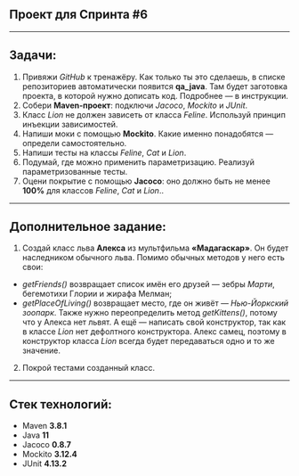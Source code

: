 ## Проект для Спринта #6
***************
## Задачи:
1. Привяжи *GitHub* к тренажёру. Как только ты это сделаешь, в списке репозиториев автоматически появится **qa_java**. Там будет заготовка проекта, в которой нужно дописать код. Подробнее — в инструкции.
2. Собери **Maven-проект**: подключи *Jacoco*, *Mockito* и *JUnit*.
3. Класс *Lion* не должен зависеть от класса *Feline*. Используй принцип инъекции зависимостей.
4. Напиши моки с помощью **Mockito**. Какие именно понадобятся — определи самостоятельно.
5. Напиши тесты на классы *Feline*, *Cat* и *Lion*.
6. Подумай, где можно применить параметризацию. Реализуй параметризованные тесты.
7. Оцени покрытие с помощью **Jacoco**: оно должно быть не менее **100%** для классов *Feline*, *Cat* и *Lion*..
***************
## Дополнительное задание:
1. Создай класс льва **Алекса** из мультфильма **«Мадагаскар»**. Он будет наследником обычного льва.
   Помимо обычных методов у него есть свои:
* *getFriends()* возвращает список имён его друзей — зебры *Марти*, бегемотихи Глории и жирафа Мелман;
* *getPlaceOfLiving()* возвращает место, где он живёт — *Нью-Йоркский зоопарк*.
  Также нужно переопределить метод *getKittens()*, потому что у Алекса нет львят. А ещё — написать свой конструктор, так как в классе *Lion* нет дефолтного конструктора. Алекс самец, поэтому в конструктор класса *Lion* всегда будет передаваться одно и то же значение.
2. Покрой тестами созданный класс.
***************
## Стек технологий:
* Maven **3.8.1**
* Java **11**
* Jacoco **0.8.7**
* Mockito **3.12.4**
* JUnit **4.13.2**
